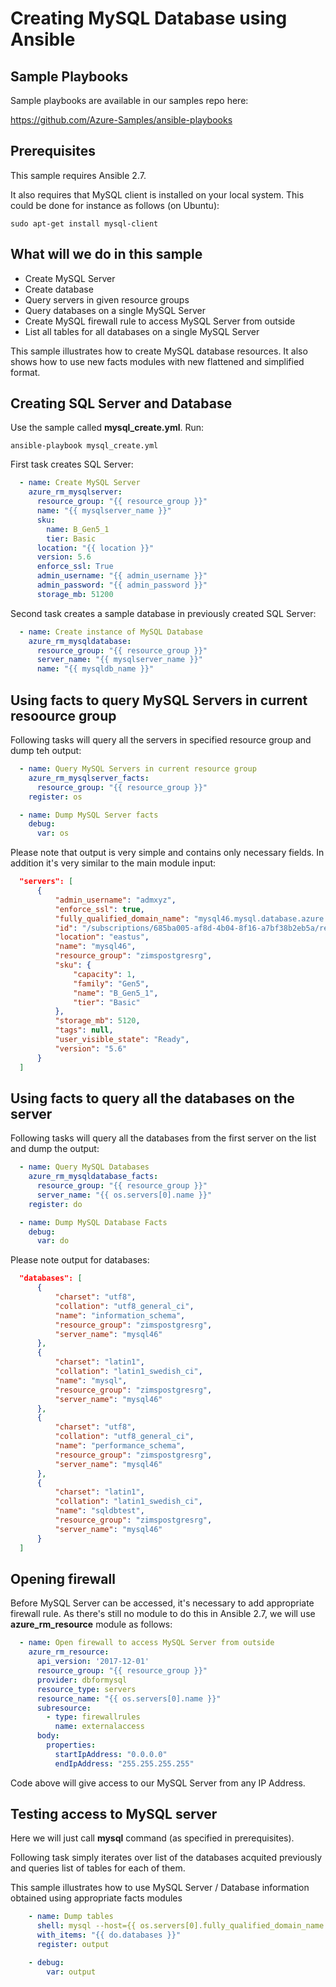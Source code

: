 # Creating MySQL Database using Ansible

## Sample Playbooks

Sample playbooks are available in our samples repo here:

https://github.com/Azure-Samples/ansible-playbooks

## Prerequisites

This sample requires Ansible 2.7.

It also requires that MySQL client is installed on your local system. This could be done for instance as follows (on Ubuntu):

```
sudo apt-get install mysql-client
```
## What will we do in this sample

- Create MySQL Server
- Create database
- Query servers in given resource groups
- Query databases on a single MySQL Server
- Create MySQL firewall rule to access MySQL Server from outside
- List all tables for all databases on a single MySQL Server

This sample illustrates how to create  MySQL database resources.
It also shows how to use new facts modules with new flattened and simplified format.

## Creating SQL Server and Database

Use the sample called **mysql_create.yml**. Run:

```
ansible-playbook mysql_create.yml
```

First task creates SQL Server:

``` yaml
  - name: Create MySQL Server
    azure_rm_mysqlserver:
      resource_group: "{{ resource_group }}"
      name: "{{ mysqlserver_name }}"
      sku:
        name: B_Gen5_1
        tier: Basic
      location: "{{ location }}"
      version: 5.6
      enforce_ssl: True
      admin_username: "{{ admin_username }}"
      admin_password: "{{ admin_password }}"
      storage_mb: 51200
```

Second task creates a sample database in previously created SQL Server:

``` yaml
  - name: Create instance of MySQL Database
    azure_rm_mysqldatabase:
      resource_group: "{{ resource_group }}"
      server_name: "{{ mysqlserver_name }}"
      name: "{{ mysqldb_name }}"
```

## Using facts to query MySQL Servers in current resoource group

Following tasks will query all the servers in specified resource group and dump teh output:

``` yaml
  - name: Query MySQL Servers in current resource group
    azure_rm_mysqlserver_facts:
      resource_group: "{{ resource_group }}"
    register: os

  - name: Dump MySQL Server facts
    debug:
      var: os
```

Please note that output is very simple and contains only necessary fields. In addition it's very similar to the main module input:

``` json
  "servers": [
      {
          "admin_username": "admxyz",
          "enforce_ssl": true,
          "fully_qualified_domain_name": "mysql46.mysql.database.azure.com",
          "id": "/subscriptions/685ba005-af8d-4b04-8f16-a7bf38b2eb5a/resourceGroups/zimspostgresrg/providers/Microsoft.DBforMySQL/servers/mysql46",
          "location": "eastus",
          "name": "mysql46",
          "resource_group": "zimspostgresrg",
          "sku": {
              "capacity": 1,
              "family": "Gen5",
              "name": "B_Gen5_1",
              "tier": "Basic"
          },
          "storage_mb": 5120,
          "tags": null,
          "user_visible_state": "Ready",
          "version": "5.6"
      }
  ]
```


## Using facts to query all the databases on the server

Following tasks will query all the databases from the first server on the list and dump the output:

``` yaml
  - name: Query MySQL Databases
    azure_rm_mysqldatabase_facts:
      resource_group: "{{ resource_group }}"
      server_name: "{{ os.servers[0].name }}"
    register: do

  - name: Dump MySQL Database Facts
    debug:
      var: do
```

Please note output for databases:

``` json
  "databases": [
      {
          "charset": "utf8",
          "collation": "utf8_general_ci",
          "name": "information_schema",
          "resource_group": "zimspostgresrg",
          "server_name": "mysql46"
      },
      {
          "charset": "latin1",
          "collation": "latin1_swedish_ci",
          "name": "mysql",
          "resource_group": "zimspostgresrg",
          "server_name": "mysql46"
      },
      {
          "charset": "utf8",
          "collation": "utf8_general_ci",
          "name": "performance_schema",
          "resource_group": "zimspostgresrg",
          "server_name": "mysql46"
      },
      {
          "charset": "latin1",
          "collation": "latin1_swedish_ci",
          "name": "sqldbtest",
          "resource_group": "zimspostgresrg",
          "server_name": "mysql46"
      }
  ]
```


## Opening firewall

Before MySQL Server can be accessed, it's necessary to add appropriate firewall rule. As there's still no module to do this in Ansible 2.7, we will use **azure_rm_resource** module as follows:

``` yaml
  - name: Open firewall to access MySQL Server from outside
    azure_rm_resource:
      api_version: '2017-12-01'
      resource_group: "{{ resource_group }}"
      provider: dbformysql
      resource_type: servers
      resource_name: "{{ os.servers[0].name }}"
      subresource:
        - type: firewallrules
          name: externalaccess
      body:
        properties: 
          startIpAddress: "0.0.0.0"
          endIpAddress: "255.255.255.255"
```

Code above will give access to our MySQL Server from any IP Address.

## Testing access to MySQL server

Here we will just call **mysql** command (as specified in prerequisites).

Following task simply iterates over list of the databases acquited previously and queries list of tables for each of them.

This sample illustrates how to use MySQL Server / Database information obtained using appropriate facts modules

``` yaml
    - name: Dump tables
      shell: mysql --host={{ os.servers[0].fully_qualified_domain_name }} --user={{ os.servers[0].admin_username }}@{{ os.servers[0].name }} --password={{ admin_password }} --verbose {{ item.name }} -e "show tables"
      with_items: "{{ do.databases }}"
      register: output

    - debug:
        var: output
```



